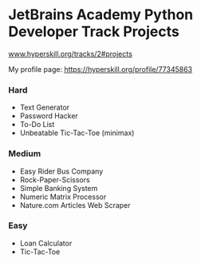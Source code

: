 # JetBrains Academy Python Developer Track Projects


www.hyperskill.org/tracks/2#projects

My profile page: https://hyperskill.org/profile/77345863

### Hard
* Text Generator
* Password Hacker
* To-Do List
* Unbeatable Tic-Tac-Toe (minimax)

### Medium
* Easy Rider Bus Company
* Rock-Paper-Scissors
* Simple Banking System
* Numeric Matrix Processor
* Nature.com Articles Web Scraper

### Easy
* Loan Calculator
* Tic-Tac-Toe




